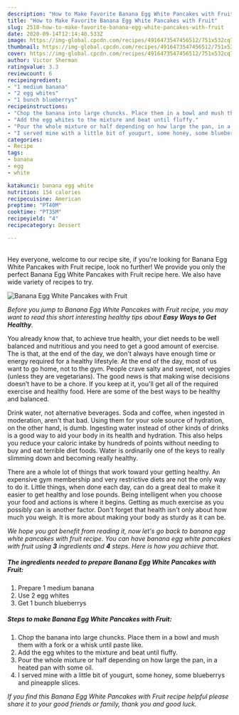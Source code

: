 ```yaml
---
description: "How to Make Favorite Banana Egg White Pancakes with Fruit"
title: "How to Make Favorite Banana Egg White Pancakes with Fruit"
slug: 2518-how-to-make-favorite-banana-egg-white-pancakes-with-fruit
date: 2020-09-14T12:14:40.533Z
image: https://img-global.cpcdn.com/recipes/4916473547456512/751x532cq70/banana-egg-white-pancakes-with-fruit-recipe-main-photo.jpg
thumbnail: https://img-global.cpcdn.com/recipes/4916473547456512/751x532cq70/banana-egg-white-pancakes-with-fruit-recipe-main-photo.jpg
cover: https://img-global.cpcdn.com/recipes/4916473547456512/751x532cq70/banana-egg-white-pancakes-with-fruit-recipe-main-photo.jpg
author: Victor Sherman
ratingvalue: 3.3
reviewcount: 6
recipeingredient:
- "1 medium banana"
- "2 egg whites"
- "1 bunch blueberrys"
recipeinstructions:
- "Chop the banana into large chuncks. Place them in a bowl and mush them with a fork or a whisk until paste like."
- "Add the egg whites to the mixture and beat until fluffy."
- "Pour the whole mixture or half depending on how large the pan, in a heated pan with some oil."
- "I served mine with a little bit of yougurt, some honey, some blueberrys and pineapple slices."
categories:
- Recipe
tags:
- banana
- egg
- white

katakunci: banana egg white 
nutrition: 154 calories
recipecuisine: American
preptime: "PT40M"
cooktime: "PT35M"
recipeyield: "4"
recipecategory: Dessert

---
```

<br>
Hey everyone, welcome to our recipe site, if you're looking for Banana Egg White Pancakes with Fruit recipe, look no further! We provide you only the perfect Banana Egg White Pancakes with Fruit recipe here. We also have wide variety of recipes to try.
<br>


![Banana Egg White Pancakes with Fruit](https://img-global.cpcdn.com/recipes/4916473547456512/751x532cq70/banana-egg-white-pancakes-with-fruit-recipe-main-photo.jpg)

<i>Before you jump to Banana Egg White Pancakes with Fruit recipe, you may want to read this short interesting healthy tips about <strong>Easy Ways to Get Healthy</strong>.</i>

You already know that, to achieve true health, your diet needs to be well balanced and nutritious and you need to get a good amount of exercise. The  is that, at the end of the day, we don't always have enough time or energy required for a healthy lifestyle. At the end of the day, most of us want to go home, not to the gym. People crave salty and sweet, not veggies (unless they are vegetarians). The good news is that making wise decisions doesn’t have to be a chore. If you keep at it, you'll get all of the required exercise and healthy food. Here are some of the best ways to be healthy and balanced.

Drink water, not alternative beverages. Soda and coffee, when ingested in moderation, aren't that bad. Using them for your sole source of hydration, on the other hand, is dumb. Ingesting water instead of other kinds of drinks is a good way to aid your body in its health and hydration. This also helps you reduce your caloric intake by hundreds of points without needing to buy and eat terrible diet foods. Water is ordinarily one of the keys to really slimming down and becoming really healthy.

There are a whole lot of things that work toward your getting healthy. An expensive gym membership and very restrictive diets are not the only way to do it. Little things, when done each day, can do a great deal to make it easier to get healthy and lose pounds. Being intelligent when you choose your food and actions is where it begins. Getting as much exercise as you possibly can is another factor. Don't forget that health isn't only about how much you weigh. It is more about making your body as sturdy as it can be. 


<i>We hope you got benefit from reading it, now let's go back to banana egg white pancakes with fruit recipe. You can have banana egg white pancakes with fruit using <strong>3</strong> ingredients and <strong>4</strong> steps. Here is how you achieve that.
</i>

##### The ingredients needed to prepare Banana Egg White Pancakes with Fruit:

1. Prepare 1 medium banana
1. Use 2 egg whites
1. Get 1 bunch blueberrys


##### Steps to make Banana Egg White Pancakes with Fruit:

1. Chop the banana into large chuncks. Place them in a bowl and mush them with a fork or a whisk until paste like.
1. Add the egg whites to the mixture and beat until fluffy.
1. Pour the whole mixture or half depending on how large the pan, in a heated pan with some oil.
1. I served mine with a little bit of yougurt, some honey, some blueberrys and pineapple slices.


<i>If you find this Banana Egg White Pancakes with Fruit recipe helpful please share it to your good friends or family, thank you and good luck.</i>
